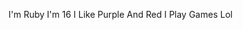 I'm Ruby 
I'm 16
I Like Purple And Red
I Play Games Lol
<!---
YourLilKitten/YourLilKitten is a ✨ special ✨ repository because its `README.md` (this file) appears on your GitHub profile.
You can click the Preview link to take a look at your changes.
--->
